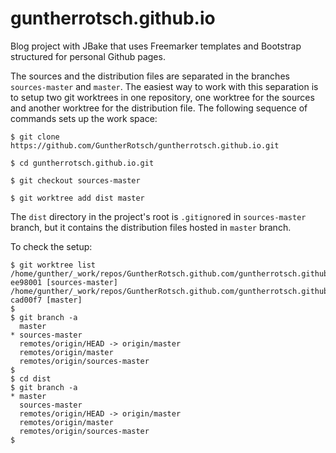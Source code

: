 # guntherrotsch.github.io

Blog project with JBake that uses Freemarker templates and Bootstrap structured
for personal Github pages.

The sources and the distribution files are separated in the branches
`sources-master` and `master`. The easiest way to work with this separation
is to setup two git worktrees in one repository, one worktree for the sources
and another worktree for the distribution file. The following sequence of
commands sets up the work space:

```
$ git clone https://github.com/GuntherRotsch/guntherrotsch.github.io.git

$ cd guntherrotsch.github.io.git

$ git checkout sources-master

$ git worktree add dist master
```

The `dist` directory in the project's root is `.gitignore`d in `sources-master`
branch, but it contains the distribution files hosted in `master` branch.

To check the setup:

```
$ git worktree list
/home/gunther/_work/repos/GuntherRotsch.github.com/guntherrotsch.github.io       ee98001 [sources-master]
/home/gunther/_work/repos/GuntherRotsch.github.com/guntherrotsch.github.io/dist  cad00f7 [master]
$
$ git branch -a
  master
* sources-master
  remotes/origin/HEAD -> origin/master
  remotes/origin/master
  remotes/origin/sources-master
$
$ cd dist
$ git branch -a
* master
  sources-master
  remotes/origin/HEAD -> origin/master
  remotes/origin/master
  remotes/origin/sources-master
$
```
